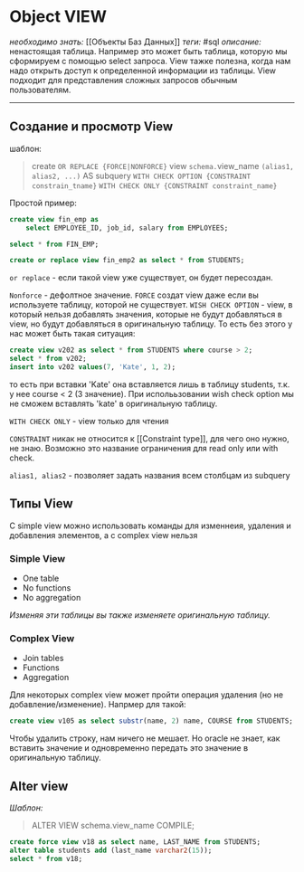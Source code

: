 
# Object VIEW
*необходимо знать:* [[Объекты Баз Данных]]
*теги:* #sql 
*описание:* ненастоящая таблица. Например это может быть таблица, которую мы сформируем с помощью select запроса. View тажке полезна, когда нам надо открыть доступ к определенной информации из таблицы. View подходит для представления сложных запросов обычным пользователям.

---


## Создание и просмотр View
шаблон:
> create `OR REPLACE {FORCE|NONFORCE}` view `schema.`view_name `(alias1, alias2, ...)` 
> AS subquery
> `WITH CHECK OPTION {CONSTRAINT constrain_tname}`
> `WITH CHECK ONLY {CONSTRAINT constraint_name}`

Простой пример:
```sql
create view fin_emp as
    select EMPLOYEE_ID, job_id, salary from EMPLOYEES;

select * from FIN_EMP;

create or replace view fin_emp2 as select * from STUDENTS;
```

`or replace` - если такой view уже существует, он будет пересоздан.

`Nonforce` - дефолтное значение.
`FORCE` создат view даже если вы используете таблицу, которой не существует.
`WISH CHECK OPTION` - view, в который нельзя добавлять значения, которые не будут добавляться в view, но будут добавляться в оригинальную таблицу. То есть без этого у нас может быть такая ситуация:
```sql
create view v202 as select * from STUDENTS where course > 2;
select * from v202;
insert into v202 values(7, 'Kate', 1, 2);
```
то есть при вставки 'Kate' она вставляется лишь в таблицу students, т.к. у нее course < 2 (3 значение).
При исполььзовании wish check option мы не сможем вставлять 'kate' в оригинальную таблицу.

`WITH CHECK ONLY` - view только для чтения

`CONSTRAINT` никак не относится к [[Constraint type]], для чего оно нужно, не знаю. Возможно это название ограничения для read only или with check.

`alias1, alias2` - позволяет задать названия всем столбцам из subquery
## Типы View
С simple view можно использовать команды для изменнеия, удаления и добавления элементов, а с complex view нельзя

### Simple View
- One table 
- No functions 
- No aggregation

*Изменяя эти таблицы вы также изменяете оригинальную таблицу.*

### Complex View
- Join tables
- Functions
- Aggregation

Для некоторых complex view может пройти операция удаления (но не добавление/изменение).
Напрмер для такой:
```sql
create view v105 as select substr(name, 2) name, COURSE from STUDENTS;
```
Чтобы удалить строку, нам ничего не мешает. Но oracle не знает, как вставить значение и одновременно передать это значение в оригинальную таблицу.

## Alter view
*Шаблон:*
>ALTER VIEW schema.view_name COMPILE;

```sql
create force view v18 as select name, LAST_NAME from STUDENTS;
alter table students add (last_name varchar2(15));
select * from v18;
```